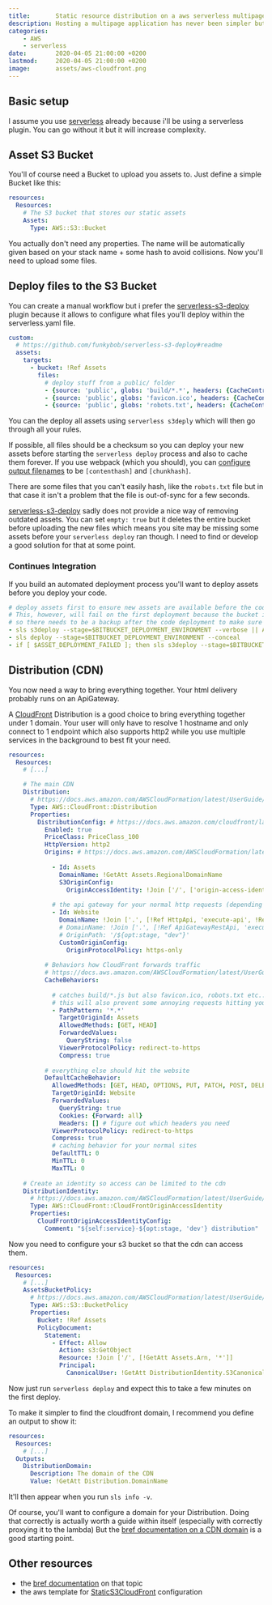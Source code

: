 ```yaml
---
title:       Static resource distribution on a aws serverless multipage application
description: Hosting a multipage application has never been simpler but aws and serverless aren't build for that use case. But, when configured correctly, it is actually a very powerful hosting setup. 
categories:
    - AWS
    - serverless
date:        2020-04-05 21:00:00 +0200
lastmod:     2020-04-05 21:00:00 +0200
image:       assets/aws-cloudfront.png
---
```


## Basic setup

I assume you use [serverless] already because i'll be using a serverless plugin.
You can go without it but it will increase complexity.

## Asset S3 Bucket

You'll of course need a Bucket to upload you assets to.
Just define a simple Bucket like this:

```yaml
resources:
  Resources:
    # The S3 bucket that stores our static assets
    Assets:
      Type: AWS::S3::Bucket
```

You actually don't need any properties.
The name will be automatically given based on your stack name + some hash to avoid collisions.
Now you'll need to upload some files.

## Deploy files to the S3 Bucket

You can create a manual workflow but i prefer the [serverless-s3-deploy] plugin
because it allows to configure what files you'll deploy within the serverless.yaml file.

```yaml
custom:
  # https://github.com/funkybob/serverless-s3-deploy#readme
  assets:
    targets:
      - bucket: !Ref Assets
        files:
          # deploy stuff from a public/ folder
          - {source: 'public', globs: 'build/*.*', headers: {CacheControl: 'public, max-age=31536000, immutable'}}
          - {source: 'public', globs: 'favicon.ico', headers: {CacheControl: 'public, max-age=3600'}}
          - {source: 'public', globs: 'robots.txt', headers: {CacheControl: 'public, max-age=300'}}
```

You can the deploy all assets using `serverless s3deply` which will then go through all your rules.

If possible, all files should be a checksum so you can deploy your new assets before starting 
the `serverless deploy` process and also to cache them forever. 
If you use webpack (which you should), you can [configure output filenames] to be `[contenthash]` and `[chunkhash]`.

There are some files that you can't easily hash, like the `robots.txt` file
but in that case it isn't a problem that the file is out-of-sync for a few seconds.

[serverless-s3-deploy] sadly does not provide a nice way of removing outdated assets.
You can set `empty: true` but it deletes the entire bucket before uploading the new files
which means you site may be missing some assets before your `serverless deploy` ran though.
I need to find or develop a good solution for that at some point.

### Continues Integration

If you build an automated deployment process you'll want to deploy assets before you deploy your code.

```yaml
# deploy assets first to ensure new assets are available before the code is.
# This, however, will fail on the first deployment because the bucket isn't deployed yet
# so there needs to be a backup after the code deployment to make sure it always runs smoothly.
- sls s3deploy --stage=$BITBUCKET_DEPLOYMENT_ENVIRONMENT --verbose || ASSET_DEPLOYMENT_FAILED=$true
- sls deploy --stage=$BITBUCKET_DEPLOYMENT_ENVIRONMENT --conceal
- if [ $ASSET_DEPLOYMENT_FAILED ]; then sls s3deploy --stage=$BITBUCKET_DEPLOYMENT_ENVIRONMENT --verbose; fi
```

## Distribution (CDN)

You now need a way to bring everything together. Your html delivery probably runs on an ApiGateway.

A [CloudFront] Distribution is a good choice to bring everything together under 1 domain.
Your user will only have to resolve 1 hostname and only connect to 1 endpoint which also supports http2
while you use multiple services in the background to best fit your need.

```yaml
resources:
  Resources:
    # [...]

    # The main CDN
    Distribution:
      # https://docs.aws.amazon.com/AWSCloudFormation/latest/UserGuide/aws-resource-cloudfront-distribution.html
      Type: AWS::CloudFront::Distribution
      Properties:
        DistributionConfig: # https://docs.aws.amazon.com/cloudfront/latest/APIReference/API_DistributionConfig.html
          Enabled: true
          PriceClass: PriceClass_100
          HttpVersion: http2
          Origins: # https://docs.aws.amazon.com/AWSCloudFormation/latest/UserGuide/aws-properties-cloudfront-distribution-origin.html
    
            - Id: Assets
              DomainName: !GetAtt Assets.RegionalDomainName
              S3OriginConfig:
                OriginAccessIdentity: !Join ['/', ['origin-access-identity', 'cloudfront', !Ref DistributionIdentity]]
    
            # the api gateway for your normal http requests (depending on if you use the http api or the rest api)
            - Id: Website
              DomainName: !Join ['.', [!Ref HttpApi, 'execute-api', !Ref AWS::Region, 'amazonaws.com']]
              # DomainName: !Join ['.', [!Ref ApiGatewayRestApi, 'execute-api', !Ref AWS::Region, 'amazonaws.com']]
              # OriginPath: '/${opt:stage, "dev"}'
              CustomOriginConfig:
                OriginProtocolPolicy: https-only
    
          # Behaviors how CloudFront forwards traffic
          # https://docs.aws.amazon.com/AWSCloudFormation/latest/UserGuide/aws-properties-cloudfront-distribution-cachebehavior.html
          CacheBehaviors:
    
            # catches build/*.js but also favicon.ico, robots.txt etc...
            # this will also prevent some annoying requests hitting your lambda function 
            - PathPattern: '*.*' 
              TargetOriginId: Assets
              AllowedMethods: [GET, HEAD]
              ForwardedValues:
                QueryString: false
              ViewerProtocolPolicy: redirect-to-https
              Compress: true
    
          # everything else should hit the website
          DefaultCacheBehavior:
            AllowedMethods: [GET, HEAD, OPTIONS, PUT, PATCH, POST, DELETE]
            TargetOriginId: Website
            ForwardedValues:
              QueryString: true
              Cookies: {Forward: all}
              Headers: [] # figure out which headers you need
            ViewerProtocolPolicy: redirect-to-https
            Compress: true
            # caching behavior for your normal sites
            DefaultTTL: 0
            MinTTL: 0
            MaxTTL: 0
    
    # Create an identity so access can be limited to the cdn
    DistributionIdentity:
      # https://docs.aws.amazon.com/AWSCloudFormation/latest/UserGuide/aws-resource-cloudfront-cloudfrontoriginaccessidentity.html
      Type: AWS::CloudFront::CloudFrontOriginAccessIdentity 
      Properties:
        CloudFrontOriginAccessIdentityConfig:
          Comment: "${self:service}-${opt:stage, 'dev'} distribution"
```

Now you need to configure your s3 bucket so that the cdn can access them.

```yaml
resources:
  Resources:
    # [...]
    AssetsBucketPolicy:
      # https://docs.aws.amazon.com/AWSCloudFormation/latest/UserGuide/aws-properties-s3-policy.html
      Type: AWS::S3::BucketPolicy 
      Properties:
        Bucket: !Ref Assets
        PolicyDocument:
          Statement:
            - Effect: Allow
              Action: s3:GetObject
              Resource: !Join ['/', [!GetAtt Assets.Arn, '*']]
              Principal:
                CanonicalUser: !GetAtt DistributionIdentity.S3CanonicalUserId
```

Now just run `serverless deploy` and expect this to take a few minutes on the first deploy.

To make it simpler to find the cloudfront domain, I recommend you define an output to show it:

```yaml
resources:
  Resources:
    # [...]
  Outputs:
    DistributionDomain:
      Description: The domain of the CDN
      Value: !GetAtt Distribution.DomainName
```

It'll then appear when you run `sls info -v`.

Of course, you'll want to configure a domain for your Distribution.
Doing that correctly is actually worth a guide within itself (especially with correctly proxying it to the lambda)
But the [bref documentation on a CDN domain] is a good starting point. 

## Other resources

- the [bref documentation] on that topic
- the aws template for [StaticS3CloudFront] configuration 

[serverless]: https://serverless.com/
[serverless-s3-deploy]: https://github.com/funkybob/serverless-s3-deploy
[configure output filenames]: https://webpack.js.org/guides/caching/#output-filenames
[CloudFront]: https://aws.amazon.com/cloudfront/
[creating a domain for HTTP lambdas]: https://bref.sh/docs/environment/custom-domains.html#custom-domains-for-http-lambdas
[Aliases]: https://docs.aws.amazon.com/AWSCloudFormation/latest/UserGuide/aws-properties-cloudfront-distribution-distributionconfig.html#cfn-cloudfront-distribution-distributionconfig-aliases
[ViewerCertificate]: https://docs.aws.amazon.com/AWSCloudFormation/latest/UserGuide/aws-properties-cloudfront-distribution-distributionconfig.html#cfn-cloudfront-distribution-distributionconfig-viewercertificate
[bref documentation on a CDN domain]: https://bref.sh/docs/websites.html#setting-up-a-domain-name
[bref documentation]: https://bref.sh/docs/websites.html
[StaticS3CloudFront]: https://github.com/awslabs/aws-cloudformation-templates/blob/5c66bbfaec08313fcfee48b49ce6ba0a38f6bb1a/community/solutions/StaticS3CloudFront.yml
